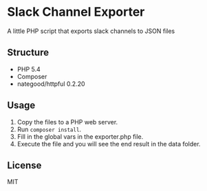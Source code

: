 # Slack Channel Exporter

A little PHP script that exports slack channels to JSON files

## Structure
- PHP 5.4
- Composer
- nategood/httpful 0.2.20

## Usage
1. Copy the files to a PHP web server.
2. Run `composer install`.
3. Fill in the global vars in the exporter.php file.
4. Execute the file and you will see the end result in the data folder.

## License

MIT
